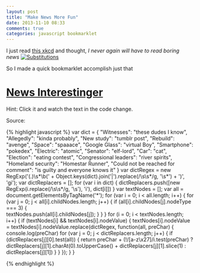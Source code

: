 ```yaml
---
layout: post
title: "Make News More Fun"
date: 2013-11-10 08:33
comments: true
categories: javascript bookmarklet
---
```

I just read [this xkcd](http://xkcd.com/1288/) and thought, *I never again will have to read boring news*
<a href="http://xkcd.com/1288/"><img src="http://imgs.xkcd.com/comics/substitutions.png" title="INSIDE ELON MUSK'S NEW ATOMIC CAT" alt="Substitutions"></a>

So I made a quick bookmarklet accomplish just that

<h1><a href='javascript:(function(){var dict={"Witnesses":"these dudes I know","Allegedly":"kinda probably","New study":"tumblr post","Rebuild":"avenge","Space":"spaaace","Google Glass":"virtual Boy","Smartphone":"pokedex","Electric":"atomic","Senator":"elf-lord","Car":"cat","Election":"eating contest","Congressional leaders":"river spirits","Homeland security":"Homestar Runner","Could not be reached for comment":"is guilty and everyone knows it"};var dictRegex=new RegExp("(.)\\s*\\b("+Object.keys(dict).join("|").replace(/\s\s*/g, "\\s*")+")","gi");var dictReplacers=[];for(var i in dict)dictReplacers.push([new RegExp(i.replace(/\s\s*/g,"\\s"),"i"),dict[i]]);var textNodes=[];var all=document.getElementsByTagName("*");for(var i=0;i<all.length;i++)for(var j=0;j<all[i].childNodes.length;j++)if(all[i].childNodes[j].nodeType===3)textNodes.push(all[i].childNodes[j]);for(i=0;i<textNodes.length;i++)if(textNodes[i]&&textNodes[i].nodeValue)textNodes[i].nodeValue=textNodes[i].nodeValue.replace(dictRegex,function(all,preChar){console.log(preChar); for(var j=0;j<dictReplacers.length;j++)if(dictReplacers[j][0].test(all))return preChar+(!/[a-z\x27]/i.test(preChar)?dictReplacers[j][1].charAt(0).toUpperCase()+dictReplacers[j][1].slice(1):dictReplacers[j][1])})})();'>News Interestinger</a></h1>

Hint: Click it and watch the text in the code change.

Source:

{% highlight javascript %}
var dict = {
    "Witnesses": "these dudes I know",
    "Allegedly": "kinda probably",
    "New study": "tumblr post",
    "Rebuild": "avenge",
    "Space": "spaaace",
    "Google Glass": "virtual Boy",
    "Smartphone": "pokedex",
    "Electric": "atomic",
    "Senator": "elf-lord",
    "Car": "cat",
    "Election": "eating contest",
    "Congressional leaders": "river spirits",
    "Homeland security": "Homestar Runner",
    "Could not be reached for comment": "is guilty and everyone knows it"
}
var dictRegex = new RegExp('(.)\\s*\\b(' + Object.keys(dict).join('|').replace(/\s\s*/g, '\\s*') + ')', 'gi');
var dictReplacers = [];
for (var i in dict) {
    dictReplacers.push([new RegExp(i.replace(/\s\s*/g, '\\s'), 'i'), dict[i]])
}
var textNodes = [];
var all = document.getElementsByTagName('*');
for (var i = 0; i < all.length; i++) {
    for (var j = 0; j < all[i].childNodes.length; j++) {
        if (all[i].childNodes[j].nodeType === 3) {            
            textNodes.push(all[i].childNodes[j]);
        }
    }
}
for (i = 0; i < textNodes.length; i++) {
    if (textNodes[i] && textNodes[i].nodeValue) {
        textNodes[i].nodeValue = textNodes[i].nodeValue.replace(dictRegex, function(all, preChar) {
            console.log(preChar)
            for (var j = 0; j < dictReplacers.length; j++) {
                if (dictReplacers[j][0].test(all)) {
                    return preChar + (!/[a-z\x27]/i.test(preChar) ?
                        dictReplacers[j][1].charAt(0).toUpperCase() + dictReplacers[j][1].slice(1) :
                        dictReplacers[j][1])
                }
            }
        });
    }
}

{% endhighlight %}
